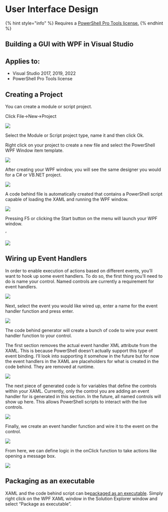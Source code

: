 # User Interface Design

{% hint style="info" %}
Requires a [PowerShell Pro Tools license.](https://ironmansoftware.com/pricing/powershell-pro-tools)
{% endhint %}

## Building a GUI with WPF in Visual Studio

## Applies to:

* Visual Studio 2017, 2019, 2022
* PowerShell Pro Tools license

## Creating a Project

You can create a module or script project.

Click File->New->Project

![](https://i0.wp.com/wandering.life/wp-content/uploads/2017/04/newproject.png?resize=581%2C155)

Select the Module or Script project type, name it and then click Ok.

Right click on your project to create a new file and select the PowerShell WPF Window item template.

![](https://i2.wp.com/wandering.life/wp-content/uploads/2017/05/newWpfItem.png?resize=778%2C539)

After creating your WPF window, you will see the same designer you would for a C# or VB.NET project.

![](https://i2.wp.com/wandering.life/wp-content/uploads/2017/05/WpfDesigner.png?resize=728%2C572)

A code behind file is automatically created that contains a PowerShell script capable of loading the XAML and running the WPF window.

![](https://i0.wp.com/wandering.life/wp-content/uploads/2017/05/codeBehind.png?resize=937%2C175)

Pressing F5 or clicking the Start button on the menu will launch your WPF window.

‘

![](https://i2.wp.com/wandering.life/wp-content/uploads/2017/05/debuggingWpf.png?resize=617%2C582)

## Wiring up Event Handlers

In order to enable execution of actions based on different events, you’ll want to hook up some event handlers. To do so, the first thing you’ll need to do is name your control. Named controls are currently a requirement for event handlers.

![](https://i1.wp.com/wandering.life/wp-content/uploads/2017/05/myButton.png?resize=521%2C149)

Next, select the event you would like wired up, enter a name for the event handler function and press enter.

![](https://i2.wp.com/wandering.life/wp-content/uploads/2017/05/addEventHandler.png?resize=527%2C354)

The code behind generator will create a bunch of code to wire your event handler function to your control.

The first section removes the actual event handler XML attribute from the XAML. This is because PowerShell doesn’t actually support this type of event binding. I’ll look into supporting it somehow in the future but for now the event handlers in the XAML are placeholders for what is created in the code behind. They are removed at runtime.

![](https://i2.wp.com/wandering.life/wp-content/uploads/2017/05/RemoveEventHandlers.png?resize=726%2C140)

The next piece of generated code is for variables that define the controls within your XAML. Currently, only the control you are adding an event handler for is generated in this section. In the future, all named controls will show up here. This allows PowerShell scripts to interact with the live controls.

![](https://i1.wp.com/wandering.life/wp-content/uploads/2017/05/controlVariables.png?resize=722%2C92)

Finally, we create an event handler function and wire it to the event on the control.

![](https://i2.wp.com/wandering.life/wp-content/uploads/2017/05/eventHandler.png?resize=648%2C238)

From here, we can define logic in the onClick function to take actions like opening a message box.

![](https://i0.wp.com/wandering.life/wp-content/uploads/2017/05/hey.png?resize=522%2C419)

## Packaging as an executable

XAML and the code behind script can be[packaged as an executable](https://poshtools.com/docs/posh-pro-tools/package-as-executable/). Simply right click on the WPF XAML window in the Solution Explorer window and select “Package as executable”.

